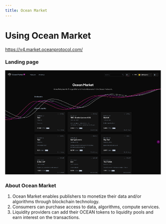 ```yaml
---
title: Ocean Market
---
```


# Using Ocean Market

https://v4.market.oceanprotocol.com/

### Landing page

![marketplace landing-page](../building-with-ocean/images/marketplace/marketplace-landing-page.png)

### About Ocean Market

1. Ocean Market enables publishers to monetize their data and/or algorithms through blockchain technology.
2. Consumers can purchase access to data, algorithms, compute services.
3. Liquidity providers can add their OCEAN tokens to liquidity pools and earn interest on the transactions.
